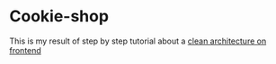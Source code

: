 # Cookie-shop

This is my result of step by step tutorial about a [clean architecture on frontend](https://bespoyasov.ru/blog/clean-architecture-on-frontend/)
